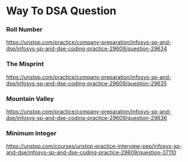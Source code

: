 # Way To DSA Question

### Roll Number
https://unstop.com/practice/company-preparation/infosys-sp-and-dse/infosys-sp-and-dse-coding-practice-29609/question-29634

### The Misprint
https://unstop.com/practice/company-preparation/infosys-sp-and-dse/infosys-sp-and-dse-coding-practice-29609/question-29635

### Mountain Valley
https://unstop.com/practice/company-preparation/infosys-sp-and-dse/infosys-sp-and-dse-coding-practice-29609/question-29636

### Minimum Integer
https://unstop.com/courses/unstop-practice-interview-pep/infosys-sp-and-dse/infosys-sp-and-dse-coding-practice-29609/question-37110
